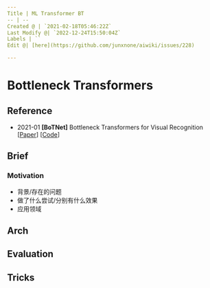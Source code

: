 ```yaml
---
Title | ML Transformer BT
-- | --
Created @ | `2021-02-18T05:46:22Z`
Last Modify @| `2022-12-24T15:50:04Z`
Labels | ``
Edit @| [here](https://github.com/junxnone/aiwiki/issues/228)

---
```

# Bottleneck Transformers

## Reference
- 2021-01 **[BoTNet]** Bottleneck Transformers for Visual Recognition [[Paper](https://arxiv.org/abs/2101.11605)] [[Code](https://paperswithcode.com/paper/bottleneck-transformers-for-visual#code)] 

## Brief
### Motivation
- 背景/存在的问题
- 做了什么尝试/分别有什么效果
- 应用领域

## Arch

## Evaluation

## Tricks

